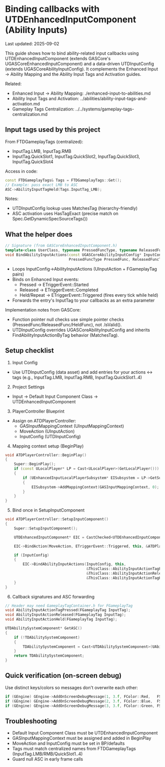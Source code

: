 # Binding callbacks with UTDEnhancedInputComponent (Ability Inputs)

Last updated: 2025-09-02

This guide shows how to bind ability-related input callbacks using UTDEnhancedInputComponent (extends GASCore's UGASCoreEnhancedInputComponent) and a data-driven UTDInputConfig (extends UGASCoreAbilityInputConfig). It complements the Enhanced Input → Ability Mapping and the Ability Input Tags and Activation guides.

Related:
- Enhanced Input → Ability Mapping: ./enhanced-input-to-abilities.md
- Ability Input Tags and Activation: ../abilities/ability-input-tags-and-activation.md
- Gameplay Tags Centralization: ../../systems/gameplay-tags-centralization.md

## Input tags used by this project

From FTDGameplayTags (centralized):
- InputTag.LMB, InputTag.RMB
- InputTag.QuickSlot1, InputTag.QuickSlot2, InputTag.QuickSlot3, InputTag.QuickSlot4

Access in code:

```cpp
const FTDGameplayTags& Tags = FTDGameplayTags::Get();
// Example: pass exact LMB to ASC
ASC->AbilityInputTagHeld(Tags.InputTag_LMB);
```

Notes:
- UTDInputConfig lookup uses MatchesTag (hierarchy-friendly)
- ASC activation uses HasTagExact (precise match on Spec.GetDynamicSpecSourceTags())

## What the helper does

```cpp
// Signature (from GASCoreEnhancedInputComponent.h)
template<class UserClass, typename PressedFuncType, typename ReleasedFuncType, typename HeldFuncType>
void BindAbilityInputActions(const UGASCoreAbilityInputConfig* InputConfig, UserClass* Object, 
                             PressedFuncType PressedFunc, ReleasedFuncType ReleasedFunc, HeldFuncType HeldFunc);
```

- Loops InputConfig->AbilityInputActions (UInputAction + FGameplayTag pairs)
- Binds on Enhanced Input events:
  - Pressed → ETriggerEvent::Started
  - Released → ETriggerEvent::Completed
  - Held/Repeat → ETriggerEvent::Triggered (fires every tick while held)
- Forwards the entry's InputTag to your callbacks as an extra parameter

Implementation notes from GASCore:
- Function pointer null checks use simple pointer checks (PressedFunc/ReleasedFunc/HeldFunc), not .IsValid().
- UTDInputConfig overrides UGASCoreAbilityInputConfig and inherits FindAbilityInputActionByTag behavior (MatchesTag).

## Setup checklist

1) Input Config
- Use UTDInputConfig (data asset) and add entries for your actions ↔ tags (e.g., InputTag.LMB, InputTag.RMB, InputTag.QuickSlot1..4)

2) Project Settings
- Input → Default Input Component Class → UTDEnhancedInputComponent

3) PlayerController Blueprint
- Assign on ATDPlayerController:
  - GASInputMappingContext (UInputMappingContext)
  - MoveAction (UInputAction)
  - InputConfig (UTDInputConfig)

4) Mapping context setup (BeginPlay)

```cpp
void ATDPlayerController::BeginPlay()
{
    Super::BeginPlay();
    if (const ULocalPlayer* LP = Cast<ULocalPlayer>(GetLocalPlayer()))
    {
        if (UEnhancedInputLocalPlayerSubsystem* EISubsystem = LP->GetSubsystem<UEnhancedInputLocalPlayerSubsystem>())
        {
            EISubsystem->AddMappingContext(GASInputMappingContext, 0);
        }
    }
}
```

5) Bind once in SetupInputComponent

```cpp
void ATDPlayerController::SetupInputComponent()
{
    Super::SetupInputComponent();

    UTDEnhancedInputComponent* EIC = CastChecked<UTDEnhancedInputComponent>(InputComponent);

    EIC->BindAction(MoveAction, ETriggerEvent::Triggered, this, &ATDPlayerController::Move);

    if (InputConfig)
    {
        EIC->BindAbilityInputActions(InputConfig, this, 
                                     &ThisClass::AbilityInputActionTagPressed,
                                     &ThisClass::AbilityInputActionReleased,
                                     &ThisClass::AbilityInputActionTagHeld);
    }
}
```

6) Callback signatures and ASC forwarding

```cpp
// Header may need GameplayTagContainer.h for FGameplayTag
void AbilityInputActionTagPressed(FGameplayTag InputTag);
void AbilityInputActionReleased(FGameplayTag InputTag);
void AbilityInputActionHeld(FGameplayTag InputTag);

UTDAbilitySystemComponent* GetASC()
{
    if (!TDAbilitySystemComponent)
    {
        TDAbilitySystemComponent = Cast<UTDAbilitySystemComponent>(UAbilitySystemBlueprintLibrary::GetAbilitySystemComponent(GetPawn<APawn>()));
    }
    return TDAbilitySystemComponent;
}
```

## Quick verification (on-screen debug)

Use distinct keys/colors so messages don't overwrite each other:

```cpp
if (GEngine) GEngine->AddOnScreenDebugMessage(1, 3.f, FColor::Red,   FString::Printf(TEXT("Pressed: %s"),  *InputTag.ToString()));
if (GEngine) GEngine->AddOnScreenDebugMessage(2, 3.f, FColor::Blue,  FString::Printf(TEXT("Released: %s"), *InputTag.ToString()));
if (GEngine) GEngine->AddOnScreenDebugMessage(3, 3.f, FColor::Green, FString::Printf(TEXT("Held: %s"),     *InputTag.ToString()));
```

## Troubleshooting
- Default Input Component Class must be UTDEnhancedInputComponent
- GASInputMappingContext must be assigned and added in BeginPlay
- MoveAction and InputConfig must be set in BP/defaults
- Tags must match centralized names from FTDGameplayTags (InputTag.LMB/RMB/QuickSlot1..4)
- Guard null ASC in early frame calls